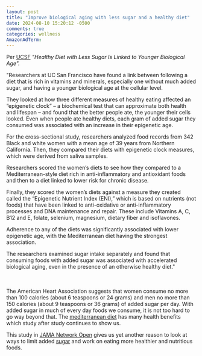 ```yaml
---
layout: post
title: "Improve biological aging with less sugar and a healthy diet"
date: 2024-08-10 15:20:12 -0500
comments: true
categories: wellness
AmazonAdTerm:
---
```

Per [UCSF](https://www.ucsf.edu/news/2024/07/428121/healthy-diet-less-sugar-linked-younger-biological-age#:~:text=Researchers%20at%20UC%20San%20Francisco,age%20at%20the%20cellular%20level.) *"Healthy Diet with Less Sugar Is Linked to Younger Biological Age".*

>
"Researchers at UC San Francisco have found a link between following a diet that is rich in vitamins and minerals, especially one without much added sugar, and having a younger biological age at the cellular level.
>
They looked at how three different measures of healthy eating affected an “epigenetic clock” – a biochemical test that can approximate both health and lifespan – and found that the better people ate, the younger their cells looked. Even when people ate healthy diets, each gram of added sugar they consumed was associated with an increase in their epigenetic age.
>
For the cross-sectional study, researchers analyzed food records from 342 Black and white women with a mean age of 39 years from Northern California. Then, they compared their diets with epigenetic clock measures, which were derived from saliva samples.
>
Researchers scored the women’s diets to see how they compared to a Mediterranean-style diet rich in anti-inflammatory and antioxidant foods and then to a diet linked to lower risk for chronic disease.
>
Finally, they scored the women’s diets against a measure they created called the “Epigenetic Nutrient Index (ENI),” which is based on nutrients (not foods) that have been linked to anti-oxidative or anti-inflammatory processes and DNA maintenance and repair. These include Vitamins A, C, B12 and E, folate, selenium, magnesium, dietary fiber and isoflavones.
>
Adherence to any of the diets was significantly associated with lower epigenetic age, with the Mediterranean diet having the strongest association.
>
The researchers examined sugar intake separately and found that consuming foods with added sugar was associated with accelerated biological aging, even in the presence of an otherwise healthy diet."

<br><br>
The American Heart Association suggests that women consume no more than 100 calories (about 6 teaspoons or 24 grams) and men no more than 150 calories (about 9 teaspoons or 36 grams) of added sugar per day. With added sugar in much of every day foods we consume, it is not too hard to go way beyond that. The [mediterranean diet](https://geridoc.net/blog/2023/06/18/mediterranean-diet-explained/) has many health benefits which study after study continues to show us.

This study in [JAMA Network Open](https://jamanetwork.com/journals/jamanetworkopen/article-abstract/2821611) gives us yet another reason to look at ways to limit added [sugar](https://geridoc.net/blog/2023/04/12/how-much-sugar-is-too-much/) and work on eating more healthier and nutritious foods.
